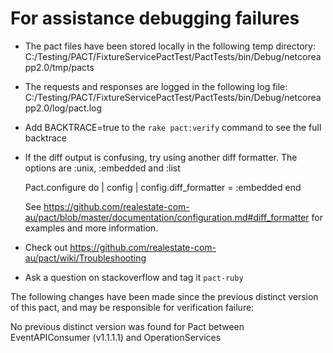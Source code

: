 # For assistance debugging failures

* The pact files have been stored locally in the following temp directory:
    C:/Testing/PACT/FixtureServicePactTest/PactTests/bin/Debug/netcoreapp2.0/tmp/pacts

* The requests and responses are logged in the following log file:
    C:/Testing/PACT/FixtureServicePactTest/PactTests/bin/Debug/netcoreapp2.0/log/pact.log

* Add BACKTRACE=true to the `rake pact:verify` command to see the full backtrace

* If the diff output is confusing, try using another diff formatter.
  The options are :unix, :embedded and :list

    Pact.configure do | config |
      config.diff_formatter = :embedded
    end

  See https://github.com/realestate-com-au/pact/blob/master/documentation/configuration.md#diff_formatter for examples and more information.

* Check out https://github.com/realestate-com-au/pact/wiki/Troubleshooting

* Ask a question on stackoverflow and tag it `pact-ruby`


The following changes have been made since the previous distinct version of this pact, and may be responsible for verification failure:

No previous distinct version was found for Pact between EventAPIConsumer (v1.1.1.1) and OperationServices
